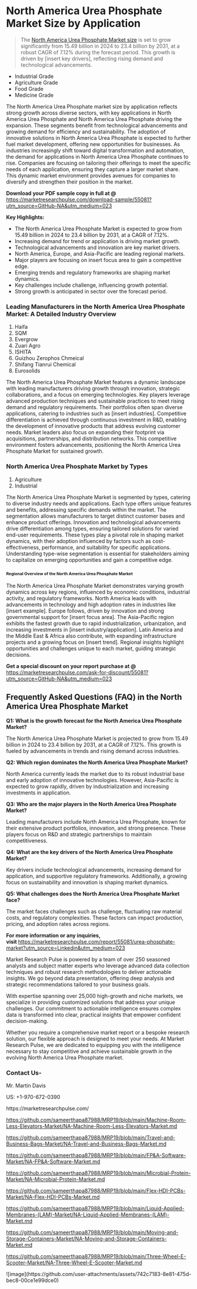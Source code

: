<h1>North America Urea Phosphate Market&nbsp;Size by Application</h1><blockquote><p>The <a href="https://marketresearchpulse.com/download-sample/55081?utm_source=GitHub-NA&amp;utm_medium=023">North America Urea Phosphate Market size</a> is set to grow significantly from 15.49 billion in 2024 to 23.4 billion by 2031, at a robust CAGR of 7.12% during the forecast period. This growth is driven by [insert key drivers], reflecting rising demand and technological advancements.</p></blockquote><ul><li> Industrial Grade <li> Agriculture Grade <li> Food Grade <li> Medicine Grade</li></ul><p>The North America Urea Phosphate market size by application reflects strong growth across diverse sectors, with key applications in North America Urea Phosphate and North America Urea Phosphate driving the expansion. These segments benefit from technological advancements and growing demand for efficiency and sustainability. The adoption of innovative solutions in North America Urea Phosphate is expected to further fuel market development, offering new opportunities for businesses. As industries increasingly shift toward digital transformation and automation, the demand for applications in North America Urea Phosphate continues to rise. Companies are focusing on tailoring their offerings to meet the specific needs of each application, ensuring they capture a larger market share. This dynamic market environment provides avenues for companies to diversify and strengthen their position in the market.</p><p><strong>Download your PDF sample copy in full at @ </strong><a href="https://marketresearchpulse.com/download-sample/55081?utm_source=GitHub-NA&amp;utm_medium=023">https://marketresearchpulse.com/download-sample/55081?utm_source=GitHub-NA&amp;utm_medium=023</a></p><p><strong>Key Highlights: </strong></p><ul><li>The North America Urea Phosphate Market is expected to grow from 15.49 billion in 2024 to 23.4 billion by 2031, at a CAGR of 7.12%.</li><li>Increasing demand for trend or application is driving market growth.</li><li>Technological advancements and innovation are key market drivers.</li><li>North America, Europe, and Asia-Pacific are leading regional markets.</li><li>Major players are focusing on insert focus area to gain a competitive edge.</li><li>Emerging trends and regulatory frameworks are shaping market dynamics.</li><li>Key challenges include challenge, influencing growth potential.</li><li>Strong growth is anticipated in sector over the forecast period.</li></ul><h3>Leading Manufacturers in the North America Urea Phosphate Market: A Detailed Industry Overview</h3><ol><li> Haifa</li><li>SQM</li><li>Evergrow</li><li>Zuari Agro</li><li>ISHITA</li><li>Guizhou Zerophos Chmeical</li><li>Shifang Tianrui Chemical</li><li>Eurosolids</li></ol><div class="flex max-w-full flex-col flex-grow"><div class="min-h-8 text-message flex w-full flex-col items-end gap-2 whitespace-normal break-words [.text-message+&amp;]:mt-5" dir="auto" data-message-author-role="assistant" data-message-id="fd8432e4-4910-450d-b182-61b7bfb0a01f" data-message-model-slug="gpt-4o"><div class="flex w-full flex-col gap-1 empty:hidden first:pt-[3px]"><div class="markdown prose w-full break-words dark:prose-invert light"><p>The North America Urea Phosphate Market features a dynamic landscape with leading manufacturers driving growth through innovation, strategic collaborations, and a focus on emerging technologies. Key players leverage advanced production techniques and sustainable practices to meet rising demand and regulatory requirements. Their portfolios often span diverse applications, catering to industries such as [insert industries]. Competitive differentiation is achieved through continuous investment in R&amp;D, enabling the development of innovative products that address evolving customer needs. Market leaders also focus on expanding their footprint via acquisitions, partnerships, and distribution networks. This competitive environment fosters advancements, positioning the North America Urea Phosphate Market for sustained growth.</p></div></div></div></div><h3>North America Urea Phosphate Market by Types</h3><ol><li> Agriculture <li> Industrial</li></ol><div class="flex max-w-full flex-col flex-grow"><div class="min-h-8 text-message flex w-full flex-col items-end gap-2 whitespace-normal break-words [.text-message+&amp;]:mt-5" dir="auto" data-message-author-role="assistant" data-message-id="084470be-0bb7-4664-bddf-5156b4f41249" data-message-model-slug="gpt-4o-mini"><div class="flex w-full flex-col gap-1 empty:hidden first:pt-[3px]"><div class="markdown prose w-full break-words dark:prose-invert light"><p>The North America Urea Phosphate Market is segmented by types, catering to diverse industry needs and applications. Each type offers unique features and benefits, addressing specific demands within the market. The segmentation allows manufacturers to target distinct customer bases and enhance product offerings. Innovation and technological advancements drive differentiation among types, ensuring tailored solutions for varied end-user requirements. These types play a pivotal role in shaping market dynamics, with their adoption influenced by factors such as cost-effectiveness, performance, and suitability for specific applications. Understanding type-wise segmentation is essential for stakeholders aiming to capitalize on emerging opportunities and gain a competitive edge.</p></div></div></div></div><h3><span style="font-size: 11px;">Regional Overview of the North America Urea Phosphate Market</span></h3><div class="flex max-w-full flex-col flex-grow"><div class="min-h-8 text-message flex w-full flex-col items-end gap-2 whitespace-normal break-words [.text-message+&amp;]:mt-5" dir="auto" data-message-author-role="assistant" data-message-id="e9038762-ce64-4e30-91c9-9bd413514231" data-message-model-slug="gpt-4o-mini"><div class="flex w-full flex-col gap-1 empty:hidden first:pt-[3px]"><div class="markdown prose w-full break-words dark:prose-invert light"><p>The North America Urea Phosphate Market demonstrates varying growth dynamics across key regions, influenced by economic conditions, industrial activity, and regulatory frameworks. North America leads with advancements in technology and high adoption rates in industries like [insert example]. Europe follows, driven by innovation and strong governmental support for [insert focus area]. The Asia-Pacific region exhibits the fastest growth due to rapid industrialization, urbanization, and increasing investments in [insert industry/application]. Latin America and the Middle East &amp; Africa also contribute, with expanding infrastructure projects and a growing focus on [insert trend]. Regional insights highlight opportunities and challenges unique to each market, guiding strategic decisions.</p></div></div></div></div><p><strong>Get a special discount on your report purchase at @ </strong><a href="https://marketresearchpulse.com/ask-for-discount/55081?utm_source=GitHub-NA&amp;utm_medium=023">https://marketresearchpulse.com/ask-for-discount/55081?utm_source=GitHub-NA&amp;utm_medium=023</a></p><h2>Frequently Asked Questions (FAQ) in the North America Urea Phosphate Market</h2><p><strong>Q1: What is the growth forecast for the North America Urea Phosphate Market?</strong></p><p>The North America Urea Phosphate Market is projected to grow from 15.49 billion in 2024 to 23.4 billion by 2031, at a CAGR of 7.12%. This growth is fueled by advancements in trends and rising demand across industries.</p><p><strong>Q2: Which region dominates the North America Urea Phosphate Market?</strong></p><p>North America currently leads the market due to its robust industrial base and early adoption of innovative technologies. However, Asia-Pacific is expected to grow rapidly, driven by industrialization and increasing investments in application.</p><p><strong>Q3: Who are the major players in the North America Urea Phosphate Market?</strong></p><p>Leading manufacturers include North America Urea Phosphate, known for their extensive product portfolios, innovation, and strong presence. These players focus on R&amp;D and strategic partnerships to maintain competitiveness.</p><p><strong>Q4: What are the key drivers of the North America Urea Phosphate Market?</strong></p><p>Key drivers include technological advancements, increasing demand for application, and supportive regulatory frameworks. Additionally, a growing focus on sustainability and innovation is shaping market dynamics.</p><p><strong>Q5: What challenges does the North America Urea Phosphate Market face?</strong></p><p>The market faces challenges such as challenge, fluctuating raw material costs, and regulatory complexities. These factors can impact production, pricing, and adoption rates across regions.</p><p><strong>For more information or any inquiries, visit&nbsp;</strong><a href="https://marketresearchpulse.com/report/55081/urea-phosphate-market?utm_source=Linkedin&utm_medium=023">https://marketresearchpulse.com/report/55081/urea-phosphate-market?utm_source=Linkedin&utm_medium=023</a></p><p>Market Research Pulse is powered by a team of over 250 seasoned analysts and subject matter experts who leverage advanced data collection techniques and robust research methodologies to deliver actionable insights. We go beyond data presentation, offering deep analysis and strategic recommendations tailored to your business goals.</p><p>With expertise spanning over 25,000 high-growth and niche markets, we specialize in providing customized solutions that address your unique challenges. Our commitment to actionable intelligence ensures complex data is transformed into clear, practical insights that empower confident decision-making.</p><p>Whether you require a comprehensive market report or a bespoke research solution, our flexible approach is designed to meet your needs. At Market Research Pulse, we are dedicated to equipping you with the intelligence necessary to stay competitive and achieve sustainable growth in the evolving North America Urea Phosphate market.</p><h3><strong>Contact Us-</strong></h3><p>Mr. Martin Davis</p><p>US: +1-970-672-0390</p><p>https://marketresearchpulse.com/</p><p><a href="https://github.com/sameerthapa87988/MRP19/blob/main/Machine-Room-Less-Elevators-Market/NA-Machine-Room-Less-Elevators-Market.md">https://github.com/sameerthapa87988/MRP19/blob/main/Machine-Room-Less-Elevators-Market/NA-Machine-Room-Less-Elevators-Market.md</a></p><p><a href="https://github.com/sameerthapa87988/MRP19/blob/main/Travel-and-Business-Bags-Market/NA-Travel-and-Business-Bags-Market.md">https://github.com/sameerthapa87988/MRP19/blob/main/Travel-and-Business-Bags-Market/NA-Travel-and-Business-Bags-Market.md</a></p><p><a href="https://github.com/sameerthapa87988/MRP19/blob/main/FP&A-Software-Market/NA-FP&A-Software-Market.md">https://github.com/sameerthapa87988/MRP19/blob/main/FP&A-Software-Market/NA-FP&A-Software-Market.md</a></p><p><a href="https://github.com/sameerthapa87988/MRP19/blob/main/Microbial-Protein-Market/NA-Microbial-Protein-Market.md">https://github.com/sameerthapa87988/MRP19/blob/main/Microbial-Protein-Market/NA-Microbial-Protein-Market.md</a></p><p><a href="https://github.com/sameerthapa87988/MRP19/blob/main/Flex-HDI-PCBs-Market/NA-Flex-HDI-PCBs-Market.md">https://github.com/sameerthapa87988/MRP19/blob/main/Flex-HDI-PCBs-Market/NA-Flex-HDI-PCBs-Market.md</a></p><p><a href="https://github.com/sameerthapa87988/MRP19/blob/main/Liquid-Applied-Membranes-(LAM)-Market/NA-Liquid-Applied-Membranes-(LAM)-Market.md">https://github.com/sameerthapa87988/MRP19/blob/main/Liquid-Applied-Membranes-(LAM)-Market/NA-Liquid-Applied-Membranes-(LAM)-Market.md</a></p><p><a href="https://github.com/sameerthapa87988/MRP19/blob/main/Moving-and-Storage-Containers-Market/NA-Moving-and-Storage-Containers-Market.md">https://github.com/sameerthapa87988/MRP19/blob/main/Moving-and-Storage-Containers-Market/NA-Moving-and-Storage-Containers-Market.md</a></p><p><a href="https://github.com/sameerthapa87988/MRP19/blob/main/Three-Wheel-E-Scooter-Market/NA-Three-Wheel-E-Scooter-Market.md">https://github.com/sameerthapa87988/MRP19/blob/main/Three-Wheel-E-Scooter-Market/NA-Three-Wheel-E-Scooter-Market.md</a></p>
![image](https://github.com/user-attachments/assets/742c7183-8e81-475d-bec8-00ce1e99dce0)
